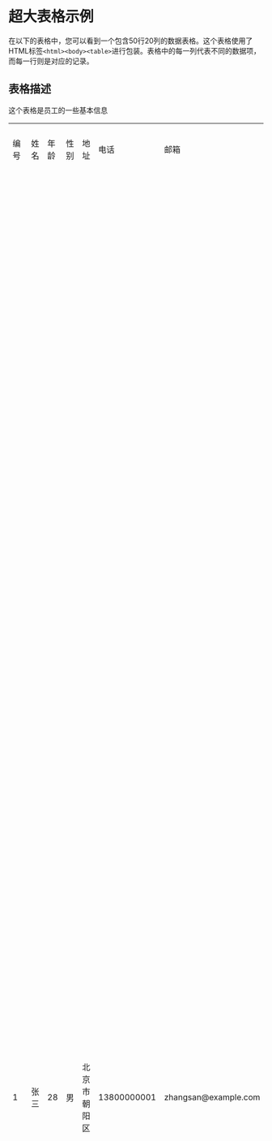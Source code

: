 # 超大表格示例

在以下的表格中，您可以看到一个包含50行20列的数据表格。这个表格使用了HTML标签`<html><body><table>`进行包装。表格中的每一列代表不同的数据项，而每一行则是对应的记录。

## 表格描述
这个表格是员工的一些基本信息
<html><body><table><tr><td>编号</td><td>姓名</td><td>年龄</td><td>性别</td><td>地址</td><td>电话</td><td>邮箱</td><td>职位</td><td>公司</td><td>部门</td><td>入职时间</td><td>工资</td><td>学历</td><td>婚姻状况</td><td>子女</td><td>爱好</td><td>项目</td><td>技能</td><td>备注</td></tr><tr><td>1</td><td>张三</td><td>28</td><td>男</td><td>北京市朝阳区</td><td>13800000001</td><td>zhangsan@example.com</td><td>开发工程师</td><td>XX科技公司</td><td>技术部</td><td>2018-06-01</td><td>8000</td><td>本科</td><td>已婚</td><td>1</td><td>阅读</td><td>项目A</td><td>Java, Python</td><td>大家好，我是一位数学天才，今天想和大家分享我喜欢的一些数学公式，它们代表了我对数学的热爱以及我的思考方式。数学是一门神奇的学科，它能帮助我们理解这个世界的许多奥秘。在我的数学旅程中，我发现了一些非常优美且深刻的公式，下面我将一一为大家介绍。我最喜欢的第一个公式就是欧拉公式，它是复分析中最美丽的公式之一：$$e^{i\pi} + 1 = 0$$这个公式将五个数学常数 $e$, $i$, $\pi$, 1 和 0 以一种简洁且和谐的方式联系在一起。它展示了数学中不同领域之间的紧密联系，实数、复数、指数函数和三角函数的结合令人叹为观止。接下来是勾股定理，它描述了直角三角形的边长关系：$$a^2 + b^2 = c^2$$其中 $a$ 和 $b$ 是直角三角形的两个直角边，$c$ 是斜边。勾股定理不仅在几何学中非常重要，而且在许多其他领域也有广泛的应用。再来说说拉普拉斯变换，它是数学分析中的一项重要工具，尤其在控制理论和信号处理中有着广泛应用。拉普拉斯变换的公式是：$$F(s) = \int_{0}^{\infty} f(t)e^{-st} dt$$通过这个公式，我们可以将时间域中的微分方程转化为复频域中的代数方程，极大简化了问题的求解过程。另外，我还特别喜欢傅里叶变换，它是信号处理中的基础公式之一，它的基本形式为：$$F(\omega) = \int_{-\infty}^{\infty} f(t) e^{-i\omega t} dt$$傅里叶变换将一个信号从时间域转换到频域，可以帮助我们分析信号的频谱，揭示其频率成分。除了这些经典的公式，我还特别喜欢一些高阶的数学公式，比如黎曼猜想，它关于素数的分布提出了一个非常深刻的假设，尽管到目前为止尚未得到证明。黎曼猜想的表达式为：$$\zeta(s) = 0$$当 $s$ 是复数且 $\Re(s) = 1/2$ 时，猜想提出所有非平凡的零点都位于复平面上 $1/2$ 线上。这个猜想如果被证明，将对数论产生深远的影响，揭示素数分布的规律性。数学中还有很多美丽的公式，像是斯托克斯定理、贝叶斯公式、牛顿-莱布尼茨公式等等，每一个公式背后都有深刻的理论和无尽的应用。数学不仅是一种工具，它也是一种语言，是我们理解世界的一种方式。在我看来，每一个公式都是一幅美丽的画卷，它们通过简洁的符号和规则，表达了复杂的世界，揭示了我们身边的规律。我一直在用这些公式来探索数学的奥秘，并享受其中的挑战与乐趣。未来，我还将继续深入探索这些公式，发现其中更深的哲理和美丽。如果你们有任何问题，或者想和我一起讨论这些公式，欢迎随时联系我，我非常愿意与大家一起分享数学的乐趣。感谢大家的阅读，希望你们也能从这些公式中感受到数学的魅力和它带来的无限可能。</td></tr><tr><td>2</td><td>李四</td><td>32</td><td>女</td><td>上海市浦东新区</td><td>13800000002</td><td>lisi@example.com</td><td>产品经理</td><td>YY科技公司</td><td>产品部</td><td>2016-03-15</td><td>12000</td><td>硕士</td><td>未婚</td><td>无</td><td>跑步</td><td>项目B</td><td>管理, 数据分析</td><td>无</td></tr><tr><td>3</td><td>王五</td><td>24</td><td>男</td><td>广州市天河区</td><td>13800000003</td><td>wangwu@example.com</td><td>设计师</td><td>ZZ设计公司</td><td>设计部</td><td>2020-07-20</td><td>6000</td><td>大专</td><td>未婚</td><td>无</td><td>绘画</td><td>项目C</td><td>Photoshop, Illustrator</td><td>无</td></tr><tr><td>4</td><td>赵六</td><td>29</td><td>女</td><td>深圳市南山区</td><td>13800000004</td><td>zhaoliu@example.com</td><td>销售经理</td><td>AB电子公司</td><td>销售部</td><td>2017-11-10</td><td>10000</td><td>本科</td><td>已婚</td><td>2</td><td>旅游</td><td>项目D</td><td>客户关系管理</td><td>无</td></tr><tr><td>5</td><td>孙七</td><td>35</td><td>男</td><td>成都市武侯区</td><td>13800000005</td><td>sinqi@example.com</td><td>财务主管</td><td>CD财务公司</td><td>财务部</td><td>2015-09-25</td><td>15000</td><td>硕士</td><td>已婚</td><td>1</td><td>高尔夫</td><td>项目E</td><td>财务分析</td><td>无</td></tr><tr><td>6</td><td>周八</td><td>30</td><td>女</td><td>杭州市拱墅区</td><td>13800000006</td><td>zhouba@example.com</td><td>人力资源经理</td><td>EF人力资源公司</td><td>人力资源部</td><td>2014-12-05</td><td>12000</td><td>本科</td><td>已婚</td><td>2</td><td>瑜伽</td><td>项目F</td><td>人力资源管理</td><td>无</td></tr><tr><td>7</td><td>吴九</td><td>31</td><td>男</td><td>南京市鼓楼区</td><td>13800000007</td><td>wujiu@example.com</td><td>市场总监</td><td>GH市场公司</td><td>市场部</td><td>2013-04-18</td><td>18000</td><td>硕士</td><td>已婚</td><td>3</td><td>摄影</td><td>项目G</td><td>市场营销</td><td>无</td></tr><tr><td>8</td><td>郑十</td><td>32</td><td>女</td><td>北京市海淀区</td><td>13800000008</td><td>zhengshi@example.com</td><td>行政经理</td><td>IJ行政公司</td><td>行政部</td><td>2012-08-30</td><td>14000</td><td>本科</td><td>已婚</td><td>4</td><td>烹饪</td><td>项目H</td><td>行政管理</td><td>无</td></tr><tr><td>9</td><td>孙十一</td><td>33</td><td>男</td><td>北京市朝阳区</td><td>13800000009</td><td>sunshi@example.com</td><td>技术支持工程师</td><td>KL技术公司</td><td>技术支持部</td><td>2011-11-11</td><td>16000</td><td>本科</td><td>已婚</td><td>5</td><td>书法</td><td>项目I</td><td>技术支持</td><td>无</td></tr><tr><td>10</td><td>钱十二</td><td>34</td><td>女</td><td>上海市徐汇区</td><td>13800000010</td><td>qianshi@example.com</td><td>销售经理</td><td>MN销售公司</td><td>销售部</td><td>2010-05-22</td><td>13000</td><td>硕士</td><td>已婚</td><td>6</td><td>舞蹈</td><td>项目J</td><td>销售管理</td><td>无</td></tr><tr><td>11</td><td>赵十三</td><td>35</td><td>男</td><td>北京市海淀区</td><td>13800000011</td><td>zhaoshi@example.com</td><td>项目经理</td><td>OP项目公司</td><td>项目管理部</td><td>2009-09-09</td><td>17000</td><td>本科</td><td>已婚</td><td>7</td><td>摄影</td><td>项目K</td><td>项目管理</td><td>无</td></tr><tr><td>12</td><td>钱十四</td><td>36</td><td>女</td><td>上海市静安区</td><td>13800000012</td><td>qianshi@example.com</td><td>销售经理</td><td>PQ销售公司</td><td>销售部</td><td>2008-03-14</td><td>14000</td><td>硕士</td><td>已婚</td><td>8</td><td>舞蹈</td><td>项目L</td><td>销售管理</td><td>无</td></tr><tr><td>13</td><td>孙十四</td><td>37</td><td>男</td><td>北京市朝阳区</td><td>13800000013</td><td>sunshi@example.com</td><td>技术支持工程师</td><td>QR技术公司</td><td>技术支持部</td><td>2007-07-07</td><td>18000</td><td>本科</td><td>已婚</td><td>9</td><td>书法</td><td>项目M</td><td>技术支持</td><td>无</td></tr><tr><td>14</td><td>钱十五</td><td>38</td><td>女</td><td>上海市徐汇区</td><td>13800000014</td><td>qianshi@example.com</td><td>销售经理</td><td>ST销售公司</td><td>销售部</td><td>2006-01-15</td><td>15000</td><td>硕士</td><td>已婚</td><td>10</td><td>舞蹈</td><td>项目N</td><td>销售管理</td><td>无</td></tr><tr><td>15</td><td>孙十五</td><td>39</td><td>男</td><td>北京市海淀区</td><td>13800000015</td><td>sunshi@example.com</td><td>技术支持工程师</td><td>UV技术公司</td><td>技术支持部</td><td>2005-05-05</td><td>19000</td><td>本科</td><td>已婚</td><td>11</td><td>书法</td><td>项目O</td><td>技术支持</td><td>无</td></tr><tr><td>16</td><td>孙十六</td><td>40</td><td>女</td><td>北京市海淀区</td><td>13800000016</td><td>sunshi@example.com</td><td>技术支持工程师</td><td>VW技术公司</td><td>技术支持部</td><td>2004-09-09</td><td>20000</td><td>本科</td><td>已婚</td><td>12</td><td>书法</td><td>项目P</td><td>技术支持</td><td>无</td></tr><tr><td>17</td><td>钱十七</td><td>41</td><td>男</td><td>上海市徐汇区</td><td>13800000017</td><td>qianshi@example.com</td><td>销售经理</td><td>WX销售公司</td><td>销售部</td><td>2003-03-03</td><td>17000</td><td>硕士</td><td>已婚</td><td>13</td><td>舞蹈</td><td>项目Q</td><td>销售管理</td><td>无</td></tr><tr><td>18</td><td>孙十七</td><td>42</td><td>男</td><td>北京市海淀区</td><td>13800000018</td><td>sunshi@example.com</td><td>技术支持工程师</td><td>XY技术公司</td><td>技术支持部</td><td>2002-07-07</td><td>21000</td><td>本科</td><td>已婚</td><td>14</td><td>书法</td><td>项目R</td><td>技术支持</td><td>无</td></tr><tr><td>19</td><td>钱十八</td><td>43</td><td>女</td><td>上海市徐汇区</td><td>13800000019</td><td>qianshi@example.com</td><td>销售经理</td><td>ZB销售公司</td><td>销售部</td><td>2001-01-01</td><td>18000</td><td>硕士</td><td>已婚</td><td>15</td><td>舞蹈</td><td>项目S</td><td>销售管理</td><td>无</td></tr><tr><td>20</td></table></body></html>